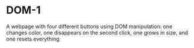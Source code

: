 # DOM-1
A webpage with four different buttons using DOM manipulation: one changes color, one disappears on the second click, one grows in size, and one resets everything
